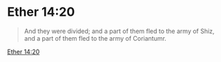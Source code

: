 # Ether 14:20

> And they were divided; and a part of them fled to the army of Shiz, and a part of them fled to the army of Coriantumr.

[Ether 14:20](https://www.churchofjesuschrist.org/study/scriptures/bofm/ether/14?lang=eng&id=p20#p20)


